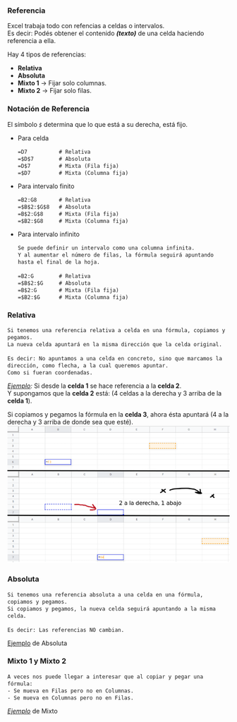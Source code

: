 ### Referencia
Excel trabaja todo con refencias a celdas o intervalos.  
Es decir: Podés obtener el contenido ***(texto)*** de una celda haciendo referencia a ella.

Hay 4 tipos de referencias:
- **Relativa**
- **Absoluta**
- **Mixto 1** -> Fijar solo columnas.
- **Mixto 2** -> Fijar solo filas.

### Notación de Referencia
El símbolo *`$`* determina que lo que está a su derecha, está fijo.

- Para celda
    ~~~
    =D7          # Relativa
    =$D$7        # Absoluta
    =D$7         # Mixta (Fila fija)
    =$D7         # Mixta (Columna fija)
    ~~~

- Para intervalo finito
    ~~~
    =B2:G8       # Relativa
    =$B$2:$G$8   # Absoluta
    =B$2:G$8     # Mixta (Fila fija)
    =$B2:$G8     # Mixta (Columna fija)
    ~~~

- Para intervalo infinito
    ~~~
    Se puede definir un intervalo como una columna infinita.
    Y al aumentar el número de filas, la fórmula seguirá apuntando hasta el final de la hoja.

    =B2:G        # Relativa
    =$B$2:$G     # Absoluta
    =B$2:G       # Mixta (Fila fija)
    =$B2:$G      # Mixta (Columna fija)
    ~~~


### Relativa
~~~
Si tenemos una referencia relativa a celda en una fórmula, copiamos y pegamos.
La nueva celda apuntará en la misma dirección que la celda original.

Es decir: No apuntamos a una celda en concreto, sino que marcamos la dirección, como flecha, a la cual queremos apuntar.
Como si fueran coordenadas.
~~~

*[Ejemplo](https://docs.google.com/spreadsheets/d/1xxQYGFh37KiMAdwIKkc2ZFeMwpTBRYCxjjtbuIVwhg0/edit#gid=903247812):* Si desde la **celda 1** se hace referencia a la **celda 2**.  
Y supongamos que la **celda 2** está: (4 celdas a la derecha y 3 arriba de la **celda 1**).

Si copiamos y pegamos la fórmula en la **celda 3**, ahora ésta apuntará (4 a la derecha y 3 arriba de donde sea que esté).
![](img/ref_relativa.png)


### Absoluta
~~~
Si tenemos una referencia absoluta a una celda en una fórmula, copiamos y pegamos.
Si copiamos y pegamos, la nueva celda seguirá apuntando a la misma celda.

Es decir: Las referencias NO cambian.
~~~

[Ejemplo](https://docs.google.com/spreadsheets/d/1xxQYGFh37KiMAdwIKkc2ZFeMwpTBRYCxjjtbuIVwhg0/edit#gid=2139645056) de Absoluta

### Mixto 1 y Mixto 2
~~~
A veces nos puede llegar a interesar que al copiar y pegar una fórmula:
- Se mueva en Filas pero no en Columnas.
- Se mueva en Columnas pero no en Filas.
~~~

*[Ejemplo](https://docs.google.com/spreadsheets/d/1xxQYGFh37KiMAdwIKkc2ZFeMwpTBRYCxjjtbuIVwhg0/edit#gid=0)* de Mixto



